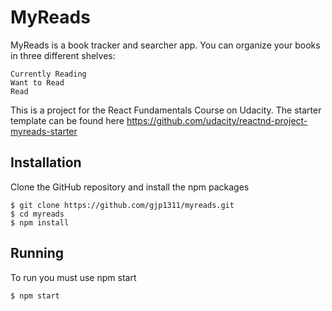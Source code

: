 # MyReads

MyReads is a book tracker and searcher app. You can organize your books in three different shelves: 

```
Currently Reading
Want to Read
Read
```

This is a project for the React Fundamentals Course on Udacity. 
The starter template can be found here https://github.com/udacity/reactnd-project-myreads-starter

## Installation

Clone the GitHub repository and install the npm packages

```
$ git clone https://github.com/gjp1311/myreads.git
$ cd myreads
$ npm install
```

## Running

To run you must use npm start

```
$ npm start
```
